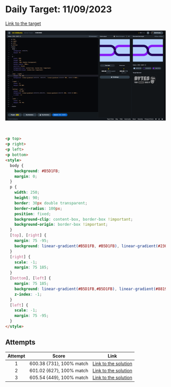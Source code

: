 # Daily Target: 11/09/2023

[Link to the target](https://cssbattle.dev/play/UidFZ3Ir3BBfqdSdxbLA)

![img](../images/target-solution/daily-target_2023-09-11.png)

<br>

```html
<p top>
<p right>
<p left>
<p bottom>
<style>
  body {
    background: #B5D1FB;
    margin: 0;
  }
  p {
    width: 250;
    height: 90;
    border: 30px double transparent;
    border-radius: 100px;
    position: fixed;
    background-clip: content-box, border-box !important;
    background-origin: border-box !important;
  }
  [top], [right] {
    margin: 75 -95;
    background: linear-gradient(#B5D1FB, #B5D1FB), linear-gradient(#230259 50%, #0000 0 100%);
  }
  [right] {
    scale: -1;
    margin: 75 185;
  }
  [bottom], [left] {
    margin: 75 185;
    background: linear-gradient(#B5D1FB,#B5D1FB), linear-gradient(#8819F6 50%, #0000 0 100%);
    z-index: -1;
  }
  [left] {
    scale: -1;
    margin: 75 -95;
  }
</style>
```

## Attempts
| Attempt | Score | Link |
|:-:|:-:|:-:|
| 1 | 600.38 {731}, 100% match | [Link to the solution](../html/daily-target_2023-09-11_attempt-01.html) |
| 2 | 601.02 {627}, 100% match | [Link to the solution](../html/daily-target_2023-09-11_attempt-02.html) |
| 3 | 605.54 {449}, 100% match | [Link to the solution](../html/daily-target_2023-09-11_attempt-03.html) |